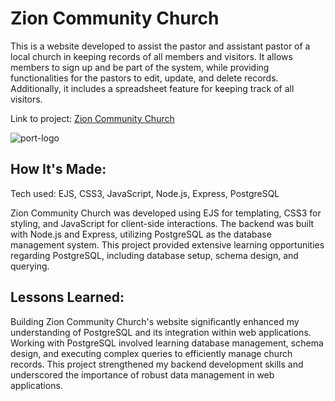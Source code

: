 <h1>Zion Community Church</h1>
<p>This is a website developed to assist the pastor and assistant pastor of a local church in keeping records of all members and visitors. It allows members to sign up and be part of the system, while providing functionalities for the pastors to edit, update, and delete records. Additionally, it includes a spreadsheet feature for keeping track of all visitors.</p>

<p>Link to project: <a href="https://zion-community-church-production.up.railway.app/">Zion Community Church</a></p>

![port-logo](https://github.com/user-attachments/assets/367473cb-5978-455b-b3f7-ce4382fee41f)

<h2>How It's Made:</h2>
<p>Tech used: EJS, CSS3, JavaScript, Node.js, Express, PostgreSQL</p>

<p>Zion Community Church was developed using EJS for templating, CSS3 for styling, and JavaScript for client-side interactions. The backend was built with Node.js and Express, utilizing PostgreSQL as the database management system. This project provided extensive learning opportunities regarding PostgreSQL, including database setup, schema design, and querying.</p>

<h2>Lessons Learned:</h2>
<p>Building Zion Community Church's website significantly enhanced my understanding of PostgreSQL and its integration within web applications. Working with PostgreSQL involved learning database management, schema design, and executing complex queries to efficiently manage church records. This project strengthened my backend development skills and underscored the importance of robust data management in web applications.</p>

